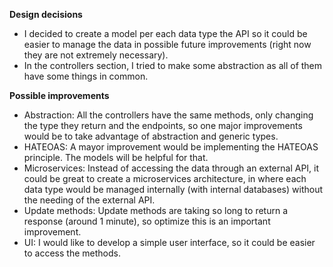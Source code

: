 **Design decisions**

- I decided to create a model per each data type the API so it could be easier to manage the data in possible future improvements (right now they are not extremely necessary).
- In the controllers section, I tried to make some abstraction as all of them have some things in common.

**Possible improvements**

- Abstraction: All the controllers have the same methods, only changing the type they return and the endpoints, so one major improvements would be to take advantage of abstraction and generic types.
- HATEOAS: A mayor improvement would be implementing the HATEOAS principle. The models will be helpful for that.
- Microservices: Instead of accessing the data through an external API, it could be great to create a microservices architecture, in where each data type would be managed internally (with internal databases) without the needing of the external API.  
- Update methods: Update methods are taking so long to return a response (around 1 minute), so optimize this is an important improvement.
- UI: I would like to develop a simple user interface, so it could be easier to access the methods. 
